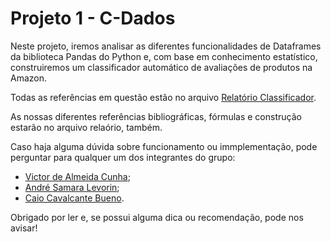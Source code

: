 # Projeto 1 - C-Dados

Neste projeto, iremos analisar as diferentes funcionalidades de Dataframes da biblioteca Pandas do Python e, com base 
em conhecimento estatístico, construiremos um classificador automático de avaliações de produtos na Amazon.

Todas as referências em questão estão no arquivo [Relatório Classificador](Relatório_Classificador.ipynb).

As nossas diferentes referências bibliográficas, fórmulas e construção estarão no arquivo relaório, também.

Caso haja alguma dúvida sobre funcionamento ou immplementação, pode perguntar para qualquer um dos integrantes do grupo:

- [Victor de Almeida Cunha](https://github.com/cunhavictor111);
- [André Samara Levorin](https://github.com/AndreLevorin);
- [Caio Cavalcante Bueno](https://github.com/ccbueno3).

Obrigado por ler e, se possui alguma dica ou recomendação, pode nos avisar!